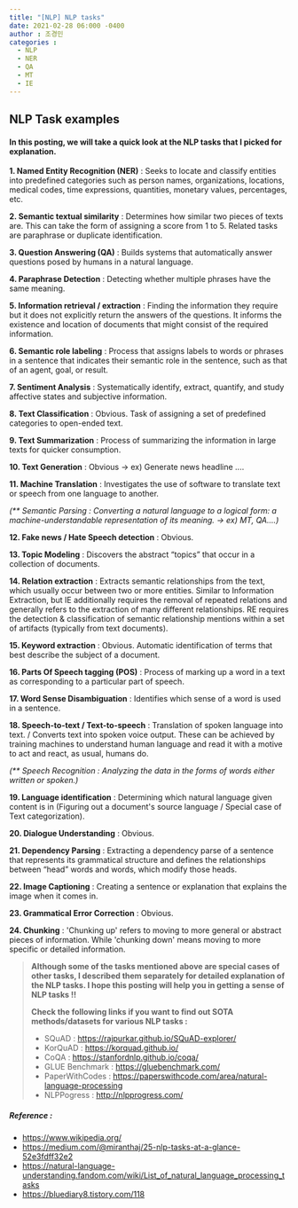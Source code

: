 ```yaml
---
title: "[NLP] NLP tasks"
date: 2021-02-28 06:000 -0400
author : 조경민
categories :
  - NLP
  - NER
  - QA
  - MT
  - IE
---
```


## NLP Task examples  



#### In this posting, we will take a quick look at the NLP tasks that I picked for explanation.  



**1. Named Entity Recognition (NER)** : Seeks to locate and classify entities into predefined categories such as person names, organizations, locations, medical codes, time expressions, quantities, monetary values, percentages, etc.

**2. Semantic textual similarity** : Determines how similar two pieces of texts are. This can take the form of assigning a score from 1 to 5. Related tasks are paraphrase or duplicate identification.

**3. Question Answering (QA)** : Builds systems that automatically answer questions posed by humans in a natural language.

**4. Paraphrase Detection** : Detecting whether multiple phrases have the same meaning.

**5. Information retrieval / extraction** : Finding the information they require but it does not explicitly return the answers of the questions. It informs the existence and location of documents that might consist of the required information.

**6. Semantic role labeling** : Process that assigns labels to words or phrases in a sentence that indicates their semantic role in the sentence, such as that of an agent, goal, or result.

**7. Sentiment Analysis** : Systematically identify, extract, quantify, and study affective states and subjective information.

**8. Text Classification** : Obvious.  Task of assigning a set of predefined categories to open-ended text.

**9. Text Summarization** : Process of summarizing the information in large texts for quicker consumption.

**10. Text Generation** : Obvious -> ex) Generate news headline ....

**11. Machine Translation** : Investigates the use of software to translate text or speech from one language to another.

_(** Semantic Parsing : Converting a natural language to a logical form: a machine-understandable representation of its meaning. -> ex) MT, QA....)_

**12. Fake news / Hate Speech detection** : Obvious.

**13. Topic Modeling** : Discovers the abstract “topics” that occur in a collection of documents.

**14. Relation extraction** : Extracts semantic relationships from the text, which usually occur between two or more entities. Similar to Information Extraction, but IE additionally requires the removal of repeated relations and generally refers to the extraction of many different relationships. RE requires the detection & classification of semantic relationship mentions within a set of artifacts (typically from text documents).

**15. Keyword extraction** : Obvious. Automatic identification of terms that best describe the subject of a document.

**16. Parts Of Speech tagging (POS)** : Process of marking up a word in a text as corresponding to a particular part of speech.

**17. Word Sense Disambiguation** : Identifies which sense of a word is used in a sentence.

**18. Speech-to-text / Text-to-speech** : Translation of spoken language into text. / Converts text into spoken voice output. These can be achieved by training machines to understand human language and read it with a motive to act and react, as usual, humans do.

_(** Speech Recognition : Analyzing the data in the forms of words either written or spoken.)_

**19. Language identification** : Determining which natural language given content is in (Figuring out a document's source language / Special case of Text categorization). 

**20. Dialogue Understanding** : Obvious.

**21. Dependency Parsing** :  Extracting a dependency parse of a sentence that represents its grammatical structure and defines the relationships between “head” words and words, which modify those heads.

**22. Image Captioning** : Creating a sentence or explanation that explains the image when it comes in.

**23. Grammatical Error Correction** : Obvious.

**24. Chunking** : 'Chunking up' refers to moving to more general or abstract pieces of information. While 'chunking down' means moving to more specific or detailed information.



> **Although some of the tasks mentioned above are special cases of other tasks, I described them separately for detailed explanation of the NLP tasks. I hope this posting will help you in getting a sense of NLP tasks !!**
>
> **Check the following links if you want to find out SOTA methods/datasets for various NLP tasks :**
>
> - SQuAD : https://rajpurkar.github.io/SQuAD-explorer/
> - KorQuAD : https://korquad.github.io/
> - CoQA : https://stanfordnlp.github.io/coqa/
> - GLUE Benchmark : https://gluebenchmark.com/
> - PaperWithCodes : https://paperswithcode.com/area/natural-language-processing
> - NLPPogress : http://nlpprogress.com/







##### Reference :

- https://www.wikipedia.org/
- https://medium.com/@miranthaj/25-nlp-tasks-at-a-glance-52e3fdff32e2
- https://natural-language-understanding.fandom.com/wiki/List_of_natural_language_processing_tasks
- https://bluediary8.tistory.com/118



  


